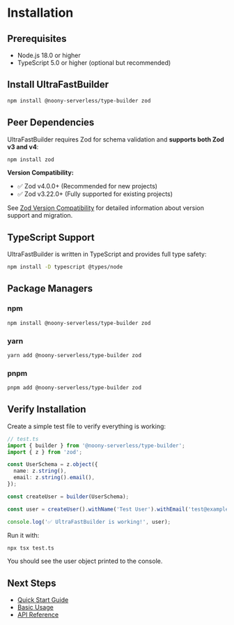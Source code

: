 # Installation

## Prerequisites

- Node.js 18.0 or higher
- TypeScript 5.0 or higher (optional but recommended)

## Install UltraFastBuilder

```bash
npm install @noony-serverless/type-builder zod
```

## Peer Dependencies

UltraFastBuilder requires Zod for schema validation and **supports both Zod v3 and v4**:

```bash
npm install zod
```

**Version Compatibility:**

- ✅ Zod v4.0.0+ (Recommended for new projects)
- ✅ Zod v3.22.0+ (Fully supported for existing projects)

See [Zod Version Compatibility](./zod-compatibility.md) for detailed information about version support and migration.

## TypeScript Support

UltraFastBuilder is written in TypeScript and provides full type safety:

```bash
npm install -D typescript @types/node
```

## Package Managers

### npm

```bash
npm install @noony-serverless/type-builder zod
```

### yarn

```bash
yarn add @noony-serverless/type-builder zod
```

### pnpm

```bash
pnpm add @noony-serverless/type-builder zod
```

## Verify Installation

Create a simple test file to verify everything is working:

```typescript
// test.ts
import { builder } from '@noony-serverless/type-builder';
import { z } from 'zod';

const UserSchema = z.object({
  name: z.string(),
  email: z.string().email(),
});

const createUser = builder(UserSchema);

const user = createUser().withName('Test User').withEmail('test@example.com').build();

console.log('✅ UltraFastBuilder is working!', user);
```

Run it with:

```bash
npx tsx test.ts
```

You should see the user object printed to the console.

## Next Steps

- [Quick Start Guide](./quick-start.md)
- [Basic Usage](./basic-usage.md)
- [API Reference](../api/api-reference.md)
